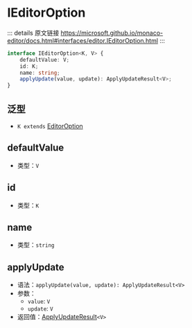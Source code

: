 # IEditorOption

<backTop />
        
::: details 原文链接
https://microsoft.github.io/monaco-editor/docs.html#interfaces/editor.IEditorOption.html
:::

```ts
interface IEditorOption<K, V> {
    defaultValue: V;
    id: K;
    name: string;
    applyUpdate(value, update): ApplyUpdateResult<V>;
}
```

## 泛型
- `K extends` [EditorOption](/api/editor/EditorOption.md)
## defaultValue
- 类型：`V`
## id
- 类型：`K`
## name
- 类型：`string`
## applyUpdate
- 语法：`applyUpdate(value, update): ApplyUpdateResult<V>`
- 参数：
  - `value`: `V`
  - `update`: `V`
- 返回值：[ApplyUpdateResult](/api/editor/ApplyUpdateResult.md)`<V>`